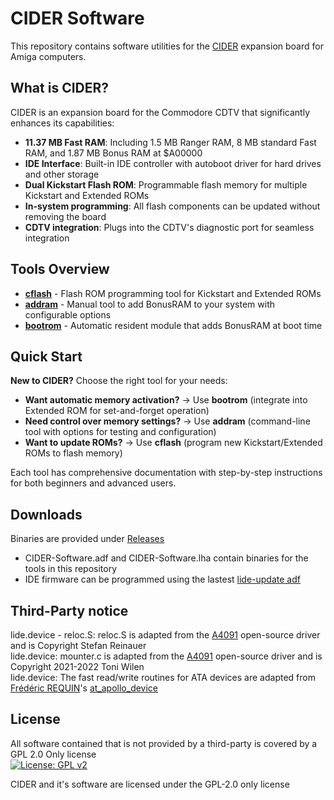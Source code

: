 # CIDER Software
This repository contains software utilities for the [CIDER](https://github.com/LIV2/CIDER) expansion board for Amiga computers.

## What is CIDER?

CIDER is an expansion board for the Commodore CDTV that significantly enhances its capabilities:
- **11.37 MB Fast RAM**: Including 1.5 MB Ranger RAM, 8 MB standard Fast RAM, and 1.87 MB Bonus RAM at $A00000
- **IDE Interface**: Built-in IDE controller with autoboot driver for hard drives and other storage
- **Dual Kickstart Flash ROM**: Programmable flash memory for multiple Kickstart and Extended ROMs
- **In-system programming**: All flash components can be updated without removing the board
- **CDTV integration**: Plugs into the CDTV's diagnostic port for seamless integration

## Tools Overview

- **[cflash](https://github.com/LIV2/CIDER-Software/tree/main/cflash#cflash)** - Flash ROM programming tool for Kickstart and Extended ROMs
- **[addram](https://github.com/LIV2/CIDER-Software/tree/main/addram#addram)** - Manual tool to add BonusRAM to your system with configurable options
- **[bootrom](https://github.com/LIV2/CIDER-Software/tree/main/bootrom#cider-bootrom)** - Automatic resident module that adds BonusRAM at boot time

## Quick Start

**New to CIDER?** Choose the right tool for your needs:

- **Want automatic memory activation?** → Use **bootrom** (integrate into Extended ROM for set-and-forget operation)
- **Need control over memory settings?** → Use **addram** (command-line tool with options for testing and configuration)
- **Want to update ROMs?** → Use **cflash** (program new Kickstart/Extended ROMs to flash memory)

Each tool has comprehensive documentation with step-by-step instructions for both beginners and advanced users.

## Downloads
Binaries are provided under [Releases](https://github.com/LIV2/CIDER-Software/releases)  
* CIDER-Software.adf and CIDER-Software.lha contain binaries for the tools in this repository
* IDE firmware can be programmed using the lastest [lide-update adf](https://github.com/LIV2/LIDE.device/releases/latest)

## Third-Party notice
lide.device - reloc.S: reloc.S is adapted from the [A4091](https://github.com/A4091/a4091-software) open-source driver and is Copyright Stefan Reinauer  
lide.device: mounter.c is adapted from the [A4091](https://github.com/A4091/a4091-software) open-source driver and is Copyright 2021-2022 Toni Wilen  
lide.device: The fast read/write routines for ATA devices are adapted from [Frédéric REQUIN](https://github.com/fredrequin)'s [at_apollo_device](https://github.com/fredrequin/at_apollo_device)  

## License
All software contained that is not provided by a third-party is covered by a GPL 2.0 Only license  
[![License: GPL v2](https://img.shields.io/badge/License-GPL_v2-blue.svg)](https://www.gnu.org/licenses/old-licenses/gpl-2.0.en.html)


CIDER and it's software are licensed under the GPL-2.0 only license